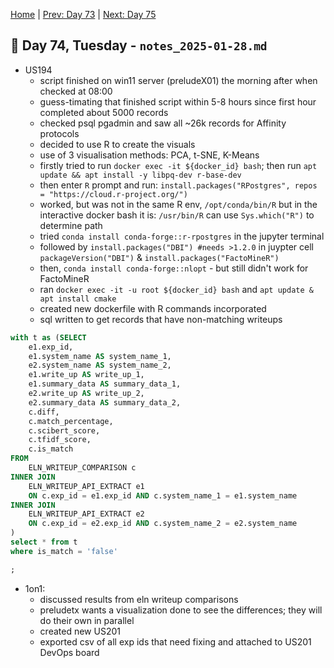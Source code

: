 [Home](../../main.md) | [Prev: Day 73](notes_2025-01-27.md) | [Next: Day 75](./notes_2025-01-29.md)

## 📝 Day 74, Tuesday - `notes_2025-01-28.md`

- US194
    * script finished on win11 server (preludeX01) the morning after when checked at 08:00
    * guess-timating that finished script within 5-8 hours since first hour completed about 5000 records
    * checked psql pgadmin and saw all ~26k records for Affinity protocols
    * decided to use R to create the visuals
    * use of 3 visualisation methods: PCA, t-SNE, K-Means
    * firstly tried to run `docker exec -it ${docker_id} bash`; then run `apt update && apt install -y libpq-dev r-base-dev`
    * then enter `R` prompt and run: `install.packages("RPostgres", repos = "https://cloud.r-project.org/")`
    * worked, but was not in the same R env, `/opt/conda/bin/R` but in the interactive docker bash it is: `/usr/bin/R` can use `Sys.which("R")` to determine path
    * tried `conda install conda-forge::r-rpostgres` in the jupyter terminal
    * followed by `install.packages("DBI") #needs >1.2.0` in juypter cell `packageVersion("DBI")` & `install.packages("FactoMineR")`
    * then, `conda install conda-forge::nlopt` - but still didn't work for FactoMineR
    * ran `docker exec -it -u root ${docker_id} bash` and `apt update & apt install cmake`
    * created new dockerfile with R commands incorporated
    * sql written to get records that have non-matching writeups

```sql
with t as (SELECT
    e1.exp_id,
    e1.system_name AS system_name_1,
    e2.system_name AS system_name_2,
    e1.write_up AS write_up_1,
    e1.summary_data AS summary_data_1,
    e2.write_up AS write_up_2,
    e2.summary_data AS summary_data_2,
    c.diff,
    c.match_percentage,
    c.scibert_score,
    c.tfidf_score,
    c.is_match
FROM
    ELN_WRITEUP_COMPARISON c
INNER JOIN
    ELN_WRITEUP_API_EXTRACT e1
    ON c.exp_id = e1.exp_id AND c.system_name_1 = e1.system_name
INNER JOIN
    ELN_WRITEUP_API_EXTRACT e2
    ON c.exp_id = e2.exp_id AND c.system_name_2 = e2.system_name
)
select * from t 
where is_match = 'false'

;
```

- 1on1:
    * discussed results from eln writeup comparisons
    * preludetx wants a visualization done to see the differences; they will do their own in parallel
    * created new US201
    * exported csv of all exp ids that need fixing and attached to US201 DevOps board
